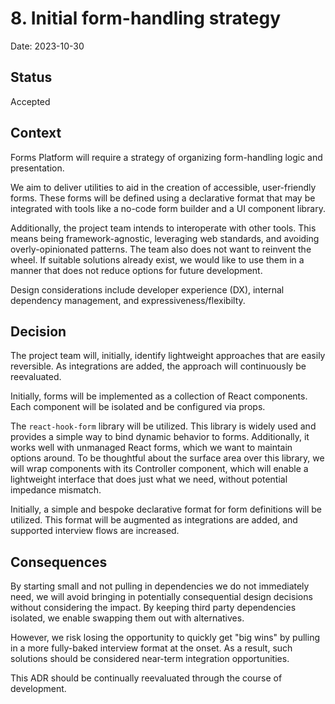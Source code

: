 # 8. Initial form-handling strategy

Date: 2023-10-30

## Status

Accepted

## Context

Forms Platform will require a strategy of organizing form-handling logic and presentation.

We aim to deliver utilities to aid in the creation of accessible, user-friendly forms. These forms will be defined using a declarative format that may be integrated with tools like a no-code form builder and a UI component library.

Additionally, the project team intends to interoperate with other tools. This means being framework-agnostic, leveraging web standards, and avoiding overly-opinionated patterns. The team also does not want to reinvent the wheel. If suitable solutions already exist, we would like to use them in a manner that does not reduce options for future development.

Design considerations include developer experience (DX), internal dependency management, and expressiveness/flexibilty.

## Decision

The project team will, initially, identify lightweight approaches that are easily reversible. As integrations are added, the approach will continuously be reevaluated.

Initially, forms will be implemented as a collection of React components. Each component will be isolated and be configured via props.

The `react-hook-form` library will be utilized. This library is widely used and provides a simple way to bind dynamic behavior to forms. Additionally, it works well with unmanaged React forms, which we want to maintain options around. To be thoughtful about the surface area over this library, we will wrap components with its Controller component, which will enable a lightweight interface that does just what we need, without potential impedance mismatch.

Initially, a simple and bespoke declarative format for form definitions will be utilized. This format will be augmented as integrations are added, and supported interview flows are increased.

## Consequences

By starting small and not pulling in dependencies we do not immediately need, we will avoid bringing in potentially consequential design decisions without considering the impact. By keeping third party dependencies isolated, we enable swapping them out with alternatives.

However, we risk losing the opportunity to quickly get "big wins" by pulling in a more fully-baked interview format at the onset. As a result, such solutions should be considered near-term integration opportunities.

This ADR should be continually reevaluated through the course of development.
